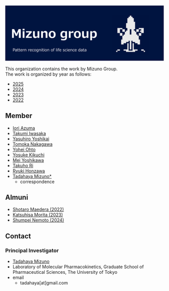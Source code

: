 ![logo](https://github.com/mizuno-group/.github/blob/main/images/logo.png)  

This organization contains the work by Mizuno Group.  
The work is organized by year as follows:  
- [2025](https://github.com/mizuno-group/2025)  
- [2024](https://github.com/mizuno-group/2024)  
- [2023](https://github.com/mizuno-group/2023)  
- [2022](https://github.com/mizuno-group/2022)  

## Member
- [Iori Azuma](https://github.com/groovy-phazuma)  
- [Takumi Iwasaka](https://github.com/T-IWASAKA)  
- [Yasuhiro Yoshikai](https://github.com/yyoshikai)  
- [Tomoka Nakagawa](https://github.com/TomokaNAKAGAWA)  
- [Yohei Ohto](https://github.com/YoheiOhto)  
- [Yosuke Kikuchi](https://github.com/KikuchiY16)  
- [Mei Yoshikawa](https://github.com/KaijuAtUT)  
- [Takuho Ri](https://github.com/Lzh-Function)  
- [Ryuki Honzawa](https://github.com/Honzawa-Ryu)  
- [Tadahaya Mizuno*](https://github.com/tadahayamiz)  
    - correspondence  

## Almuni
- [Shotaro Maedera (2022)](https://github.com/ShotaroMaedera)  
- [Katsuhisa Morita (2023)](https://github.com/KatsuhisaMorita)  
- [Shumpei Nemoto (2024)](https://github.com/Nemoto-S)  

## Contact
### Principal Investigator
- [Tadahaya Mizuno](https://github.com/tadahayamiz)  
- Laboratory of Molecular Pharmacokinetics, Graduate School of Pharmaceutical Sciences, The University of Tokyo  
- email  
    - tadahaya[at]gmail.com  